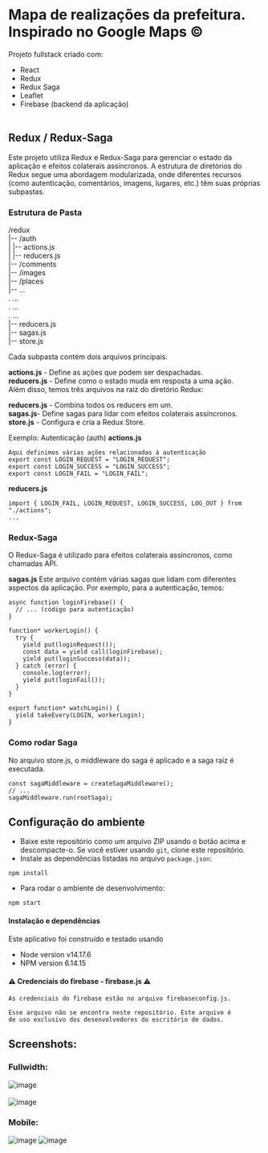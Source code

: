# Mapa de realizações da prefeitura. <br> Inspirado no Google Maps &copy;
Projeto fullstack criado com:
- React
- Redux
- Redux Saga
- Leaflet 
- Firebase (backend da aplicação)
<br/><br/>

## Redux / Redux-Saga
Este projeto utiliza Redux e Redux-Saga para gerenciar o estado da aplicação e efeitos colaterais assíncronos. A estrutura de diretórios do Redux segue uma abordagem modularizada, onde diferentes recursos (como autenticação, comentários, imagens, lugares, etc.) têm suas próprias subpastas.
### Estrutura de Pasta

  /redux  <br>
  |-- /auth <br>
  |   |-- actions.js  <br>
  |   |-- reducers.js  <br>
  |-- /comments  <br>
  |-- /images  <br>
  |-- /places  <br>
  |-- ...  <br>
  .   ...  <br>
  .   ...  <br>
  .   ... <br>
  |-- reducers.js <br>
  |-- sagas.js <br>
  |-- store.js <br>

Cada subpasta contém dois arquivos principais:

**actions.js** - Define as ações que podem ser despachadas. <br>
**reducers.js** - Define como o estado muda em resposta a uma ação. <br>
Além disso, temos três arquivos na raiz do diretório Redux: <br>

**reducers.js** - Combina todos os reducers em um. <br>
**sagas.js**- Define sagas para lidar com efeitos colaterais assíncronos.<br>
**store.js** - Configura e cria a Redux Store.<br>

Exemplo: Autenticação (auth)
**actions.js**
````
Aqui definimos várias ações relacionadas à autenticação
export const LOGIN_REQUEST = "LOGIN_REQUEST";
export const LOGIN_SUCCESS = "LOGIN_SUCCESS";
export const LOGIN_FAIL = "LOGIN_FAIL";
````
**reducers.js**
```
import { LOGIN_FAIL, LOGIN_REQUEST, LOGIN_SUCCESS, LOG_OUT } from "./actions";
...

```
### Redux-Saga
O Redux-Saga é utilizado para efeitos colaterais assíncronos, como chamadas API.

**sagas.js**
Este arquivo contém várias sagas que lidam com diferentes aspectos da aplicação. Por exemplo, para a autenticação, temos:

```
async function loginFirebase() {
  // ... (código para autenticação)
}

function* workerLogin() {
  try {
    yield put(loginRequest());
    const data = yield call(loginFirebase);
    yield put(loginSuccess(data));
  } catch (error) {
    console.log(error);
    yield put(loginFail());
  }
}

export function* watchLogin() {
  yield takeEvery(LOGIN, workerLogin);
}

```
### Como rodar Saga
No arquivo store.js, o middleware do saga é aplicado e a saga raiz é executada.
```
const sagaMiddleware = createSagaMiddleware();
// ...
sagaMiddleware.run(rootSaga);

```
## Configuração do ambiente

- Baixe este repositório como um arquivo ZIP usando o botão acima e descompacte-o. Se você estiver usando `git`, clone este repositório.
- Instale as dependências listadas no arquivo `package.json`:

```
npm install
```

- Para rodar o ambiente de desenvolvimento:

```
npm start
```


#### Instalação e dependências

Este aplicativo foi construído e testado usando

- Node version v14.17.6
- NPM version 6.14.15

#### ⚠ Credenciais do firebase - firebase.js ⚠
```
As credenciais do firebase estão no arquivo firebaseconfig.js.

Esse arquivo não se encontra neste repositório. Este arquivo é
de uso exclusivo dos desenvolvedores do escritório de dados.
```
  
## Screenshots:
### Fullwidth:
![image](./images/132619257-a49f59b9-b3f8-47f6-8dbe-9764a462bc20%20(1).png)<br/><br/>
![image](./images/132619403-e89792fc-a11e-4123-8101-543404c5de29%20(1).png)
### Mobile:
![image](./images/gmc-screen1.jpg)
![image](./images/gmc-screen2.jpg)
